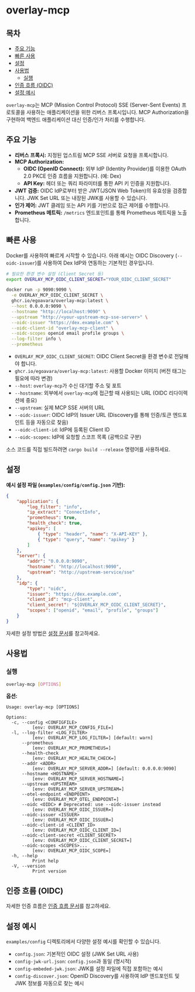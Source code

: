 # overlay-mcp

## 목차

*   [주요 기능](#주요-기능)
*   [빠른 사용](#빠른-사용)
*   [설정](docs/configuration.md)
*   [사용법](#사용법)
    *   [실행](#실행)
*   [인증 흐름 (OIDC)](docs/authentication_flow.md)
*   [설정 예시](#설정-예시)

`overlay-mcp`는 MCP (Mission Control Protocol) SSE (Server-Sent Events) 프로토콜을 사용하는 애플리케이션을 위한 리버스 프록시입니다. MCP Authorization을 구현하여 백엔드 애플리케이션 대신 인증/인가 처리를 수행합니다.

## 주요 기능

*   **리버스 프록시:** 지정된 업스트림 MCP SSE 서버로 요청을 프록시합니다.
*   **MCP Authorization:**
    *   **OIDC (OpenID Connect):** 외부 IdP (Identity Provider)를 이용한 OAuth 2.0 PKCE 인증 흐름을 지원합니다. (예: Dex)
    *   **API Key:** 헤더 또는 쿼리 파라미터를 통한 API 키 인증을 지원합니다.
*   **JWT 검증:** OIDC IdP로부터 받은 JWT(JSON Web Token)의 유효성을 검증합니다. JWK Set URL 또는 내장된 JWK를 사용할 수 있습니다.
*   **인가 제어:** JWT 클레임 또는 API 키를 기반으로 접근 제어를 수행합니다.
*   **Prometheus 메트릭:** `/metrics` 엔드포인트를 통해 Prometheus 메트릭을 노출합니다.

## 빠른 사용

Docker를 사용하여 빠르게 시작할 수 있습니다. 아래 예시는 OIDC Discovery (`--oidc-issuer`)를 사용하여 Dex IdP와 연동하는 기본적인 경우입니다.

```bash
# 필요한 환경 변수 설정 (Client Secret 등)
export OVERLAY_MCP_OIDC_CLIENT_SECRET="YOUR_OIDC_CLIENT_SECRET"

docker run -p 9090:9090 \
  -e OVERLAY_MCP_OIDC_CLIENT_SECRET \
  ghcr.io/egoavara/overlay-mcp:latest \
  --host 0.0.0.0:9090 \
  --hostname "http://localhost:9090" \
  --upstream "http://<your-upstream-mcp-sse-server>" \
  --oidc-issuer "https://dex.example.com" \
  --oidc-client-id "overlay-mcp-client" \
  --oidc-scopes openid email profile groups \
  --log-filter info \
  --prometheus
```

*   `OVERLAY_MCP_OIDC_CLIENT_SECRET`: OIDC Client Secret을 환경 변수로 전달해야 합니다.
*   `ghcr.io/egoavara/overlay-mcp:latest`: 사용할 Docker 이미지 (버전 태그는 필요에 따라 변경)
*   `--host`: `overlay-mcp`가 수신 대기할 주소 및 포트
*   `--hostname`: 외부에서 `overlay-mcp`에 접근할 때 사용되는 URL (OIDC 리다이렉션에 중요)
*   `--upstream`: 실제 MCP SSE 서버의 URL
*   `--oidc-issuer`: OIDC IdP의 Issuer URL (Discovery를 통해 인증/토큰 엔드포인트 등을 자동으로 찾음)
*   `--oidc-client-id`: IdP에 등록된 Client ID
*   `--oidc-scopes`: IdP에 요청할 스코프 목록 (공백으로 구분)

소스 코드를 직접 빌드하려면 `cargo build --release` 명령어를 사용하세요.

## 설정

**예시 설정 파일 (`examples/config/config.json` 기반):**

```json
{
    "application": {
        "log_filter": "info",
        "ip_extract": "ConnectInfo",
        "prometheus": true,
        "health_check": true,
        "apikey": [
            { "type": "header", "name": "X-API-KEY" },
            { "type": "query", "name": "apikey" }
        ]
    },
    "server": {
        "addr": "0.0.0.0:9090",
        "hostname": "http://localhost:9090",
        "upstream": "http://upstream-service/sse"
    },
    "idp": {
        "type": "oidc",
        "issuer": "https://dex.example.com",
        "client_id": "mcp-client",
        "client_secret": "${OVERLAY_MCP_OIDC_CLIENT_SECRET}",
        "scopes": ["openid", "email", "profile", "groups"]
    }
}
```

자세한 설정 방법은 [설정 문서](docs/configuration.md)를 참고하세요.

## 사용법

### 실행

```bash
overlay-mcp [OPTIONS]
```

**옵션:**

```text
Usage: overlay-mcp [OPTIONS]

Options:
  -c, --config <CONFIGFILE>
          [env: OVERLAY_MCP_CONFIG_FILE=]
  -l, --log-filter <LOG_FILTER>
          [env: OVERLAY_MCP_LOG_FILTER=] [default: warn]
      --prometheus
          [env: OVERLAY_MCP_PROMETHEUS=]
      --health-check
          [env: OVERLAY_MCP_HEALTH_CHECK=]
      --addr <ADDR>
          [env: OVERLAY_MCP_SERVER_ADDR=] [default: 0.0.0.0:9090]
      --hostname <HOSTNAME>
          [env: OVERLAY_MCP_SERVER_HOSTNAME=]
      --upstream <UPSTREAM>
          [env: OVERLAY_MCP_SERVER_UPSTREAM=]
      --otel-endpoint <ENDPOINT>
          [env: OVERLAY_MCP_OTEL_ENDPOINT=]
      --oidc <OIDC> # Deprecated: use --oidc-issuer instead
          [env: OVERLAY_MCP_OIDC_ISSUER=]
      --oidc-issuer <ISSUER>
          [env: OVERLAY_MCP_OIDC_ISSUER=]
      --oidc-client-id <CLIENT_ID>
          [env: OVERLAY_MCP_OIDC_CLIENT_ID=]
      --oidc-client-secret <CLIENT_SECRET>
          [env: OVERLAY_MCP_OIDC_CLIENT_SECRET=]
      --oidc-scopes <SCOPES>...
          [env: OVERLAY_MCP_OIDC_SCOPE=]
  -h, --help
          Print help
  -V, --version
          Print version
```

## 인증 흐름 (OIDC)

자세한 인증 흐름은 [인증 흐름 문서](docs/authentication_flow.md)를 참고하세요.

## 설정 예시

`examples/config` 디렉토리에서 다양한 설정 예시를 확인할 수 있습니다.

*   `config.json`: 기본적인 OIDC 설정 (JWK Set URL 사용)
*   `config-jwk-url.json`: `config.json`과 동일 (명시적)
*   `config-embeded-jwk.json`: JWK를 설정 파일에 직접 포함하는 예시
*   `config-discover.json`: OpenID Discovery를 사용하여 IdP 엔드포인트 및 JWK 정보를 자동으로 찾는 예시